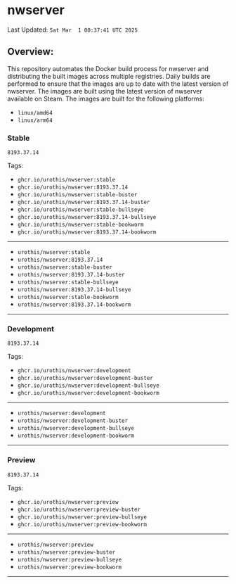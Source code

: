 # <b>nwserver</b>

Last Updated: `Sat Mar  1 00:37:41 UTC 2025`

## Overview:
This repository automates the Docker build process for nwserver and distributing the built images across multiple registries. Daily builds are performed to ensure that the images are up to date with the latest version of nwserver. The images are built using the latest version of nwserver available on Steam.
The images are built for the following platforms:

- `linux/amd64`
- `linux/arm64`

### Stable
`8193.37.14`

Tags: 

- `ghcr.io/urothis/nwserver:stable`
- `ghcr.io/urothis/nwserver:8193.37.14`
- `ghcr.io/urothis/nwserver:stable-buster`
- `ghcr.io/urothis/nwserver:8193.37.14-buster`
- `ghcr.io/urothis/nwserver:stable-bullseye`
- `ghcr.io/urothis/nwserver:8193.37.14-bullseye`
- `ghcr.io/urothis/nwserver:stable-bookworm`
- `ghcr.io/urothis/nwserver:8193.37.14-bookworm`
---
- `urothis/nwserver:stable`
- `urothis/nwserver:8193.37.14`
- `urothis/nwserver:stable-buster`
- `urothis/nwserver:8193.37.14-buster`
- `urothis/nwserver:stable-bullseye`
- `urothis/nwserver:8193.37.14-bullseye`
- `urothis/nwserver:stable-bookworm`
- `urothis/nwserver:8193.37.14-bookworm`
---

### Development
`8193.37.14`

Tags: 

- `ghcr.io/urothis/nwserver:development`
- `ghcr.io/urothis/nwserver:development-buster`
- `ghcr.io/urothis/nwserver:development-bullseye`
- `ghcr.io/urothis/nwserver:development-bookworm`
---
- `urothis/nwserver:development`
- `urothis/nwserver:development-buster`
- `urothis/nwserver:development-bullseye`
- `urothis/nwserver:development-bookworm`
---

### Preview
`8193.37.14`

Tags: 

- `ghcr.io/urothis/nwserver:preview`
- `ghcr.io/urothis/nwserver:preview-buster`
- `ghcr.io/urothis/nwserver:preview-bullseye`
- `ghcr.io/urothis/nwserver:preview-bookworm`
---
- `urothis/nwserver:preview`
- `urothis/nwserver:preview-buster`
- `urothis/nwserver:preview-bullseye`
- `urothis/nwserver:preview-bookworm`
---
